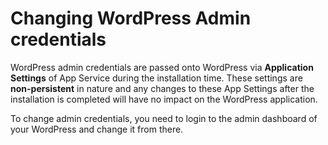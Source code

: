 # Changing WordPress Admin credentials
 WordPress admin credentials are passed onto WordPress via **Application Settings** of App Service during the installation time. These settings are **non-persistent** in nature and any changes to these App Settings after the installation is completed will have no impact on the WordPress application.

To change admin credentials, you need to login to the admin dashboard of your WordPress and change it from there.

